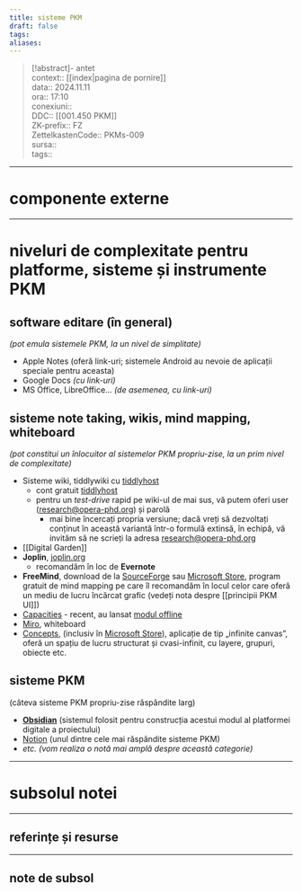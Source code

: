 ```yaml
---
title: sisteme PKM
draft: false
tags: 
aliases: 
---
```

> [!abstract]- antet  
> context::  [[index|pagina de pornire]]  
> data:: 2024.11.11  
> ora:: 17:10  
> conexiuni::  
> DDC::  [[001.450 PKM]]  
> ZK-prefix::  FZ  
> ZettelkastenCode::  PKMs-009  
> sursa::  
> tags::  


---
# componente externe  


---

# niveluri de complexitate pentru platforme, sisteme și instrumente PKM
## software editare (în general)
*(pot emula sistemele PKM, la un nivel de simplitate)*
- Apple Notes (oferă link-uri; sistemele Android au nevoie de aplicații speciale pentru aceasta)
- Google Docs *(cu link-uri)*
- MS Office, LibreOffice... *(de asemenea, cu link-uri)*
## sisteme note taking, wikis, mind mapping, whiteboard
*(pot constitui un înlocuitor al sistemelor PKM propriu-zise, la un prim nivel de complexitate)*
- Sisteme wiki, tiddlywiki cu [tiddlyhost](https://opera.tiddlyhost.com/)
	- cont gratuit [tiddlyhost](https://tiddlyhost.com/)
	- pentru un *test-drive* rapid pe wiki-ul de mai sus, vă putem oferi user (research@opera-phd.org) și parolă
		- mai bine încercați propria versiune; dacă vreți să dezvoltați conținut în această variantă într-o formulă extinsă, în echipă, vă invităm să ne scrieți la adresa research@opera-phd.org
- [[Digital Garden]]
- **Joplin**, [joplin.org](https://joplinapp.org/)
	- recomandăm în loc de **Evernote**
- **FreeMind**, download de la [SourceForge](https://sourceforge.net/projects/freemind/) sau [Microsoft Store](https://apps.microsoft.com/detail/9nj0r2c43f8d?launch=true&mode=full&hl=en-us&gl=ro&ocid=bingwebsearch), program gratuit de mind mapping pe care îl recomandăm în locul celor care oferă un mediu de lucru încărcat grafic (vedeți nota despre [[principii PKM UI]])
- [Capacities](https://capacities.io/)
		- recent, au lansat [modul offline](https://docs.capacities.io/misc/offline-support)
- [Miro](https://miro.com/), whiteboard
- [Concepts](https://concepts.app/en/), (inclusiv în [Microsoft Store](https://apps.microsoft.com/detail/9ngqm8fph9wq?launch=true&mode=full&hl=en-us&gl=ro&ocid=bingwebsearch)), aplicație de tip „infinite canvas”, oferă un spațiu de lucru structurat și cvasi-infinit, cu layere, grupuri, obiecte etc.
## sisteme PKM  
(câteva sisteme PKM propriu-zise răspândite larg)
- **[Obsidian](https://obsidian.md/)** (sistemul folosit pentru construcția acestui modul al platformei digitale a proiectului)
- [Notion](https://www.notion.so) (unul dintre cele mai răspândite sisteme PKM)
- *etc. (vom realiza o notă mai amplă despre această categorie)*


---
# subsolul notei
---
## referințe și resurse


---
## note de subsol  